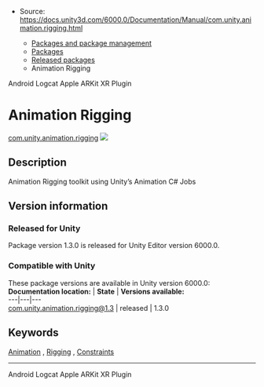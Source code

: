 * Source: https://docs.unity3d.com/6000.0/Documentation/Manual/com.unity.animation.rigging.html

  * [Packages and package management](https://docs.unity3d.com/6000.0/Documentation/Manual/PackagesList.html)
  * [Packages](https://docs.unity3d.com/6000.0/Documentation/Manual/Packages-all.html)
  * [Released packages](https://docs.unity3d.com/6000.0/Documentation/Manual/pack-safe.html)
  * Animation Rigging 


[](https://docs.unity3d.com/6000.0/Documentation/Manual/com.unity.mobile.android-logcat.html)
Android Logcat 
[](https://docs.unity3d.com/6000.0/Documentation/Manual/com.unity.xr.arkit.html)
Apple ARKit XR Plugin 
# Animation Rigging
[com.unity.animation.rigging](https://docs.unity3d.com/Packages/com.unity.animation.rigging@1.3/manual/index.html) ![](https://docs.unity3d.com/6000.0/Documentation/uploads/Main/iconRel.png)
## Description
Animation Rigging toolkit using Unity’s Animation C# Jobs 
## Version information
### Released for Unity
Package version 1.3.0 is released for Unity Editor version 6000.0.
### Compatible with Unity
These package versions are available in Unity version 6000.0:
**Documentation location:** | **State** | **Versions available:**  
---|---|---  
[com.unity.animation.rigging@1.3](https://docs.unity3d.com/Packages/com.unity.animation.rigging@1.3/manual/index.html) | released | 1.3.0  
## Keywords
[Animation](https://docs.unity3d.com/6000.0/Documentation/Manual/pack-keys.html#Animation) , [Rigging](https://docs.unity3d.com/6000.0/Documentation/Manual/pack-keys.html#Rigging) , [Constraints](https://docs.unity3d.com/6000.0/Documentation/Manual/pack-keys.html#Constraints)
* * *
[](https://docs.unity3d.com/6000.0/Documentation/Manual/com.unity.mobile.android-logcat.html)
Android Logcat 
[](https://docs.unity3d.com/6000.0/Documentation/Manual/com.unity.xr.arkit.html)
Apple ARKit XR Plugin 
